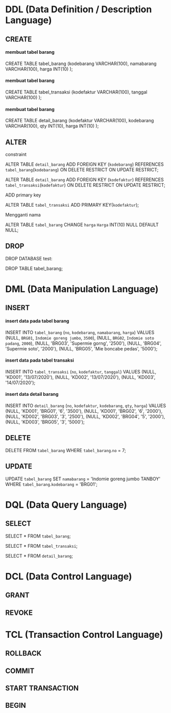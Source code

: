 # DDL (Data Definition / Description Language)

## CREATE
<H4> membuat tabel barang </H4>

CREATE TABLE tabel_barang (kodebarang VARCHAR(100), namabarang VARCHAR(100), harga INT(10) );

<H4> membuat tabel barang </H4>

CREATE TABLE tabel_transaksi (kodefaktur VARCHAR(100), tanggal VARCHAR(100) );

<H4> membuat tabel barang </H4>

CREATE TABLE detail_barang (kodefaktur VARCHAR(100), kodebarang VARCHAR(100), qty INT(10), harga INT(10) );

## ALTER 

constraint 

ALTER TABLE `detail_barang` ADD FOREIGN KEY (`kodebarang`) REFERENCES `tabel_barang`(`kodebarang`) ON DELETE RESTRICT ON UPDATE RESTRICT;

ALTER TABLE `detail_barang` ADD FOREIGN KEY (`kodefaktur`) REFERENCES `tabel_transaksi`(`kodefaktur`) ON DELETE RESTRICT ON UPDATE RESTRICT;

ADD primary key

ALTER TABLE `tabel_transaksi` ADD PRIMARY KEY(`kodefaktur`);

Mengganti nama

ALTER TABLE `tabel_barang` CHANGE `harga` `Harga` INT(10) NULL DEFAULT NULL;

## DROP 

DROP DATABASE test:

DROP TABLE tabel_barang;

# DML (Data Manipulation Language)

## INSERT 

<H4> insert data pada tabel barang </H4> 

INSERT INTO `tabel_barang` (`no`, `kodebarang`, `namabarang`, `harga`) VALUES (NULL, `BRG01`, `Indomie goreng jumbo`, `3500`), (NULL, `BRG02`, `Indomie soto padang`, `2000`), (NULL, 'BRG03', 'Supermie gorng', '2500'), (NULL, 'BRG04', 'Supermie soto', '2000'), (NULL, 'BRG05', 'Mie boncabe pedas', '5000');

<H4> insert data pada tabel transaksi </H4> 

INSERT INTO `tabel_transaksi` (`no`, `kodefaktur`, `tanggal`) VALUES (NULL, 'KD001', '13/07/2020'), (NULL, 'KD002', '13/07/2020'), (NULL, 'KD003', '14/07/2020');

<H4> insert data detail barang </H4>

INSERT INTO `detail_barang` (`no`, `kodefaktur`, `kodebarang`, `qty`, `harga`) VALUES (NULL, 'KD001', 'BRG01', '6', '3500'), (NULL, 'KD001', 'BRG02', '6', '2000'), (NULL, 'KD002', 'BRG03', '3', '2500'), (NULL, 'KD002', 'BRG04', '5', '2000'), (NULL, 'KD003', 'BRG05', '3', '5000');

## DELETE

DELETE FROM `tabel_barang` WHERE `tabel_barang`.`no` = 7;

## UPDATE 

UPDATE `tabel_barang` SET `namabarang` = 'Indomie goreng jumbo TANBOY' WHERE `tabel_barang`.`kodebarang` = 'BRG01';


# DQL (Data Query Language)

## SELECT

SELECT * FROM `tabel_barang`;

SELECT * FROM `tabel_transaksi`;

SELECT * FROM `detail_barang`;

# DCL (Data Control Language)

## GRANT 

## REVOKE

# TCL (Transaction Control Language)

## ROLLBACK
## COMMIT
## START TRANSACTION
## BEGIN

























